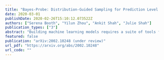 ```yaml
---
title: "Bayes-Probe: Distribution-Guided Sampling for Prediction Level Sets"
date: 2020-03-01
publishDate: 2020-02-26T15:10:12.073522Z
authors: ["Serena Booth", "Yilun Zhou", "Ankit Shah", "Julie Shah"]
publication_types: ["3"]
abstract: "Building machine learning models requires a suite of tools for interpretation, understanding, and debugging. Many existing methods have been proposed, but it can still be difficult to probe for examples which communicate model behaviour. We introduce Bayes-Probe, a model inspection method for analyzing neural networks by generating distribution-conforming examples of known prediction confidence. By selecting appropriate distributions and confidence prediction values, Bayes-Probe can be used to synthesize ambivalent predictions, uncover in-distribution adversarial examples, and understand novel-class extrapolation and domain adaptation behaviours. Bayes-Probe is model agnostic, requiring only a data generator and classifier prediction. We use Bayes-Probe to analyze models trained on both procedurally-generated data (CLEVR) and organic data (MNIST and Fashion-MNIST)."
featured: false
publication: "arXiv:2002.10248 (under review)"
url_pdf: "https://arxiv.org/abs/2002.10248"
url_code: ""
---
```


